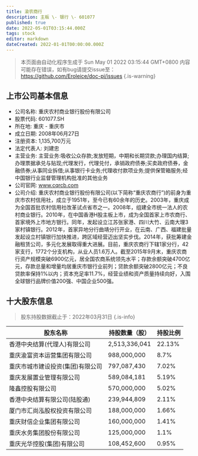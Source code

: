 ```yaml
---
title: 渝农商行
description: 主板 \- 银行 \- 601077
published: true
date: 2022-05-01T03:15:44.000Z
tags: stock
editor: markdown
dateCreated: 2022-01-01T00:00:00.000Z
---
```


> 本页面由自动化程序生成于 Sun May 01 2022 03:15:44 GMT+0800
> 内容可能存在错误，如有bug请提交issue至：https://github.com/Eroleice/doc-pi/issues
{.is-warning}

## 上市公司基本信息
- 公司名称: 重庆农村商业银行股份有限公司
- 股票代码: 601077.SH
- 所在地: 重庆 - 重庆市
- 成立日期: 2008年06月27日
- 注册资本: 1,135,700万元
- 法定代表人: 刘建忠
- 主营业务: 主营业务:吸收公众存款;发放短期，中期和长期贷款;办理国内结算;办理票据承兑与贴现;代理发行，代理兑付，承销政府债券;买卖政府债券，金融债券;从事同业拆借;从事银行卡业务;代理收付款项业务;提供保管箱服务;经中国银行业监督管理机构批准的其他业务
- 公司官网: www.cqrcb.com
- 公司介绍: 重庆农村商业银行股份有限公司(以下简称“重庆农商行”)的前身为重庆市农村信用社，成立于1951年，至今已有60余年的历史。2003年，重庆成为全国首批农村信用社改革试点省市之一。2008年，组建全市统一法人的农村商业银行。2010年，在中国香港H股主板上市，成为全国首家上市农商行、首家境外上市地方银行。同年，发起设立江苏张家港、四川大竹、云南大理3家村镇银行。2012年，首家异地分行曲靖分行开业，在云南、广西、福建批量发起设立村镇银行加快推进，跨区域经营迈出坚实步伐。2014年，获批筹建金融租赁公司，多元化发展取得重大进展。目前，重庆农商行下辖1家分行，42家支行，1772个分支机构，从业人员1.6万人。截至2015年9月末，重庆农商行资产规模突破6900亿元，居全国农商系统领先水平；存款余额突破4700亿元，存款总量和增量均居重庆市银行业前列；贷款余额突破2800亿元；不良贷款率保持1%以内；资本充足率11.7%，经营业绩和资产质量持续向好，入围全球银行品牌价值200强、中国企业500强。


## 十大股东信息
> 股东持股数据截止于：2022年03月31日
{.is-info}

| 股东名称 | 持股数量（股） | 持股比例 |
| --- | --- | --- |
| 香港中央结算(代理人)有限公司 | 2,513,336,041 | 22.13% |
| 重庆渝富资本运营集团有限公司 | 988,000,000 | 8.7% |
| 重庆市城市建设投资(集团)有限公司 | 797,087,430 | 7.02% |
| 重庆发展置业管理有限公司 | 589,084,181 | 5.19% |
| 隆鑫控股有限公司 | 570,000,000 | 5.02% |
| 香港中央结算有限公司(陆股通) | 239,944,809 | 2.11% |
| 厦门市汇尚泓股权投资有限公司 | 188,000,000 | 1.66% |
| 重庆财信企业集团有限公司 | 160,000,000 | 1.41% |
| 重庆水务集团股份有限公司 | 125,000,000 | 1.1% |
| 重庆光华控股(集团)有限公司 | 108,452,600 | 0.95% |





